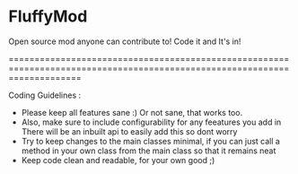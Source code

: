 FluffyMod
=========

Open source mod anyone can contribute to! Code it and It's in!

==========================================================================================================================

Coding Guidelines : 

* Please keep all features sane :) Or not sane, that works too.
* Also, make sure to include configurability for any feeatures you add in
  There will be an inbuilt api to easily add this so dont worry
* Try to keep changes to the main classes minimal, if you can just call a method in your own class from the main class so   that it remains neat
* Keep code clean and readable, for your own good ;)
